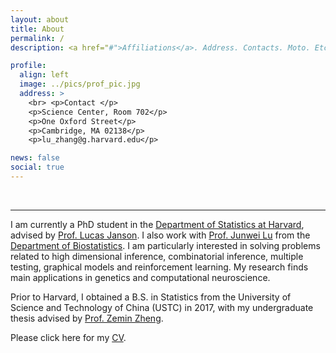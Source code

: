 ```yaml
---
layout: about
title: About
permalink: /
description: <a href="#">Affiliations</a>. Address. Contacts. Moto. Etc.

profile:
  align: left
  image: ../pics/prof_pic.jpg
  address: >
    <br> <p>Contact </p>
    <p>Science Center, Room 702</p>
    <p>One Oxford Street</p>
    <p>Cambridge, MA 02138</p>
    <p>lu_zhang@g.harvard.edu</p>

news: false
social: true
---
```


<br>

---


I am currently a PhD student in the [Department of Statistics at Harvard](https://statistics.fas.harvard.edu/), advised by [Prof. Lucas Janson](http://lucasjanson.fas.harvard.edu). I also work with [Prof. Junwei Lu](https://junwei-lu.github.io) from the [Department of Biostatistics](https://www.hsph.harvard.edu/biostatistics/). I am particularly interested in solving problems related to high dimensional inference, combinatorial inference, multiple testing, graphical models and reinforcement learning. My research finds main applications in genetics and computational neuroscience.

Prior to Harvard, I obtained a B.S. in Statistics from the University of Science and Technology of China (USTC) in 2017, with my undergraduate thesis advised by [Prof. Zemin Zheng](https://bs.ustc.edu.cn/english/Profile-302.html).

Please click here for my [CV](../assets/pdfs/LuZhang_CV.pdf).


